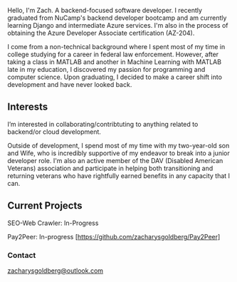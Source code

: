 Hello, I'm Zach. A backend-focused software developer. I recently graduated from NuCamp's backend developer bootcamp and am currently learning Django and intermediate Azure services. I'm also in the process of obtaining the Azure Developer Associate certification (AZ-204).

I come from a non-technical background where I spent most of my time in college studying for a career in federal law enforcement. However, after taking a class in MATLAB and another in Machine Learning with MATLAB late in my education, I discovered my passion for programming  and computer science. Upon graduating, I decided to make a career shift into development and have never looked back.

## Interests
I’m interested in collaborating/contribtuting to anything related to backend/or cloud development.

Outside of development, I spend most of my time with my two-year-old son and Wife, who is incredibly supportive of my endeavor to break into a junior developer role.
I'm also an active member of the DAV (Disabled American Veterans) association and participate in helping both transitioning and returning veterans who have rightfully earned benefits in any capacity that I can.

## Current Projects
SEO-Web Crawler: In-Progress

Pay2Peer: In-progress [https://github.com/zacharysgoldberg/Pay2Peer]

### Contact
zacharysgoldberg@outlook.com

<!---
zacharysgoldberg/zacharysgoldberg is a ✨ special ✨ repository because its `README.md` (this file) appears on your GitHub profile.
You can click the Preview link to take a look at your changes.
--->
